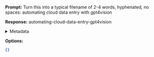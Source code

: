 **Prompt:**
Turn this into a typical filename of  2-4 words, hyphenated, no spaces: automating cloud data entry with gpt4vision

**Response:**
automating-cloud-data-entry-gpt4vision

<details><summary>Metadata</summary>

- Duration: 402 ms
- Datetime: 2024-01-13T18:05:51.595487
- Model: gpt-3.5-turbo-0613

</details>

**Options:**
```json
{}
```


